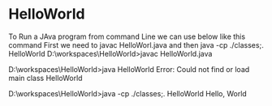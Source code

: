 # HelloWorld
 To Run a JAva program from command Line we can use below like this command First we need to javac HelloWorl.java and then java -cp ./classes;. HelloWorld
D:\workspaces\HelloWorld>javac HelloWorld.java

D:\workspaces\HelloWorld>java HelloWorld
Error: Could not find or load main class HelloWorld

D:\workspaces\HelloWorld>java -cp ./classes;. HelloWorld
Hello, World
